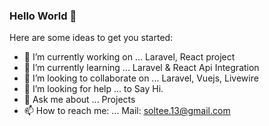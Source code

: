 ### Hello World 👋

Here are some ideas to get you started:

- 🔭 I’m currently working on ... Laravel, React project
- 🌱 I’m currently learning ... Laravel & React Api Integration
- 👯 I’m looking to collaborate on ... Laravel, Vuejs, Livewire
- 🤔 I’m looking for help ... to Say Hi.
- 💬 Ask me about ...  Projects
- 📫 How to reach me: ... Mail: soltee.13@gmail.com


